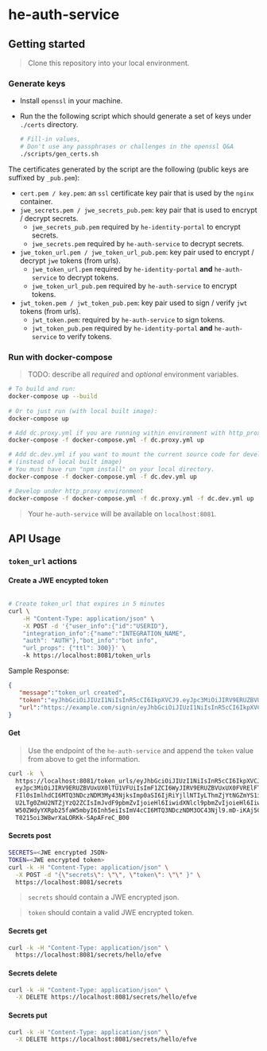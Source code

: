 # he-auth-service

## Getting started

> Clone this repository into your local environment.

### Generate keys

- Install `openssl` in your machine.
- Run the the following script which should generate a set of keys under `./certs` directory.

  ```bash
  # Fill-in values,
  # Don't use any passphrases or challenges in the openssl Q&A
  ./scripts/gen_certs.sh
  ```

The certificates generated by the script are the following (public keys are suffixed by `_pub.pem`):
  - `cert.pem / key.pem`: an `ssl` certificate key pair that is used by the `nginx` container.
  - `jwe_secrets.pem / jwe_secrets_pub.pem`: key pair that is used to encrypt / decrypt secrets.
     - `jwe_secrets_pub.pem` required by `he-identity-portal` to encrypt secrets.
     - `jwe_secrets.pem` required by `he-auth-service` to decrypt secrets.
  - `jwe_token_url.pem / jwe_token_url_pub.pem`: key pair used to encrypt / decrypt `jwe` tokens (from urls).
    - `jwe_token_url.pem` required by `he-identity-portal` **and** `he-auth-service` to decrypt tokens.
    - `jwe_token_url_pub.pem` required by `he-auth-service` to encrypt tokens.
  - `jwt_token.pem / jwt_token_pub.pem`: key pair used to sign / verify `jwt` tokens (from urls).
    - `jwt_token.pem`: required by `he-auth-service` to sign tokens.
    - `jwt_token_pub.pem` required by `he-identity-portal` **and** `he-auth-service` to verify tokens.

### Run with docker-compose

> TODO: describe all _required_ and _optional_ environment variables.

```bash
# To build and run:
docker-compose up --build
 
# Or to just run (with local built image):
docker-compose up

# Add dc.proxy.yml if you are running within environment with http_proxy
docker-compose -f docker-compose.yml -f dc.proxy.yml up

# Add dc.dev.yml if you want to mount the current source code for development
# (instead of local built image)
# You must have run "npm install" on your local directory.
docker-compose -f docker-compose.yml -f dc.dev.yml up

# Develop under http_proxy environment
docker-compose -f docker-compose.yml -f dc.proxy.yml -f dc.dev.yml up
```

> Your `he-auth-service` will be available on `localhost:8081`.

## API Usage

### `token_url` actions
 
#### Create a JWE encypted token

```bash

# Create token_url that expires in 5 minutes
curl \
    -H "Content-Type: application/json" \
    -X POST -d '{"user_info":{"id":"USERID"},
    "integration_info":{"name":"INTEGRATION_NAME", 
    "auth": "AUTH"},"bot_info":"bot info",
    "url_props": {"ttl": 300}}' \ 
    -k https://localhost:8081/token_urls

```

Sample Response:

```json
{
   "message":"token_url created",
   "token":"eyJhbGciOiJIUzI1NiIsInR5cCI6IkpXVCJ9.eyJpc3MiOiJIRV9ERUZBVUxUX0lTU1VFUiIsImF1ZCI6WyJIRV9ERUZBVUxUX0FVRElFTkNFIl0sImlhdCI6MTQ3NDczNDM3My43NjksImp0aSI6IjRiYjllNTIyLThmZjYtNGZmYS1iYzU2LTg0ZmU2NTZjYzQ2ZCIsImJvdF9pbmZvIjoieHl6IiwidXNlcl9pbmZvIjoieHl6IiwiaW50ZWdyYXRpb25faW5mbyI6Inh5eiIsImV4cCI6MTQ3NDczNDM3OC43Njl9.mD-iKAj5CfnT0215oi3W8wrXaLORKk-SApAFreC_B00",
   "url":"https://example.com/signin/eyJhbGciOiJIUzI1NiIsInR5cCI6IkpXVCJ9.eyJpc3MiOiJIRV9ERUZBVUxUX0lTU1VFUiIsImF1ZCI6WyJIRV9ERUZBVUxUX0FVRElFTkNFIl0sImlhdCI6MTQ3NDczNDM3My43NjksImp0aSI6IjRiYjllNTIyLThmZjYtNGZmYS1iYzU2LTg0ZmU2NTZjYzQ2ZCIsImJvdF9pbmZvIjoieHl6IiwidXNlcl9pbmZvIjoieHl6IiwiaW50ZWdyYXRpb25faW5mbyI6Inh5eiIsImV4cCI6MTQ3NDczNDM3OC43Njl9.mD-iKAj5CfnT0215oi3W8wrXaLORKk-SApAFreC_B00"
}
```

#### Get

> Use the endpoint of the `he-auth-service` and append the `token` value from above to get the information. 

```bash
curl -k  \
  https://localhost:8081/token_urls/eyJhbGciOiJIUzI1NiIsInR5cCI6IkpXVCJ9.
  eyJpc3MiOiJIRV9ERUZBVUxUX0lTU1VFUiIsImF1ZCI6WyJIRV9ERUZBVUxUX0FVRElFTkN
  FIl0sImlhdCI6MTQ3NDczNDM3My43NjksImp0aSI6IjRiYjllNTIyLThmZjYtNGZmYS1iYz
  U2LTg0ZmU2NTZjYzQ2ZCIsImJvdF9pbmZvIjoieHl6IiwidXNlcl9pbmZvIjoieHl6Iiwia
  W50ZWdyYXRpb25faW5mbyI6Inh5eiIsImV4cCI6MTQ3NDczNDM3OC43Njl9.mD-iKAj5Cfn
  T0215oi3W8wrXaLORKk-SApAFreC_B00
```

#### Secrets post

```bash
SECRETS=<JWE encrypted JSON>
TOKEN=<JWE encrypted token>
curl -k -H "Content-Type: application/json" \
  -X POST -d "{\"secrets\": \"\", \"token\": \"\" }" \
  https://localhost:8081/secrets
```

> `secrets` should contain a JWE encrypted json.

> `token` should contain a valid JWE encrypted token.

#### Secrets get

```bash
curl -k -H "Content-Type: application/json" \
  https://localhost:8081/secrets/hello/efve
```

#### Secrets delete

```bash
curl -k -H "Content-Type: application/json" \
  -X DELETE https://localhost:8081/secrets/hello/efve
```

#### Secrets put

```bash
curl -k -H "Content-Type: application/json" \
  -X DELETE https://localhost:8081/secrets/hello/efve
```
